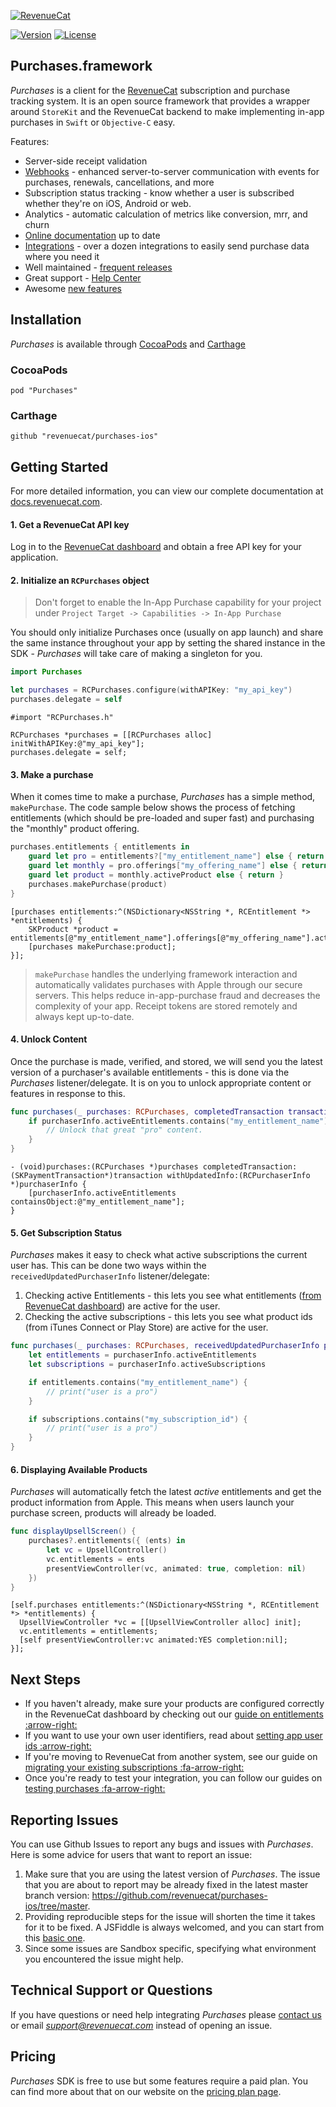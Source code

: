 [![RevenueCat](https://s3.amazonaws.com/www.revenuecat.com/assets/images/logo_red200.png)](https://www.revenuecat.com)

[![Version](https://img.shields.io/cocoapods/v/Purchases.svg?style=flat)](https://cocoapods.org/pods/Purchases)
[![License](https://img.shields.io/cocoapods/l/Purchases.svg?style=flat)](http://cocoapods.org/pods/Purchases)

## Purchases.framework

*Purchases* is a client for the [RevenueCat](https://www.revenuecat.com/) subscription and purchase tracking system. It is an open source framework that provides a wrapper around `StoreKit` and the RevenueCat backend to make implementing in-app purchases in `Swift` or `Objective-C` easy.

Features:
- Server-side receipt validation
- [Webhooks](https://www.froala.com/wysiwyg-editor/docs/framework-plugins/) - enhanced server-to-server communication with events for purchases, renewals, cancellations, and more
- Subscription status tracking - know whether a user is subscribed whether they're on iOS, Android or web.
- Analytics - automatic calculation of metrics like conversion, mrr, and churn
- [Online documentation](https://docs.revenuecat.com/docs) up to date
- [Integrations](https://www.revenuecat.com/integrations) - over a dozen integrations to easily send purchase data where you need it
- Well maintained - [frequent releases](https://github.com/RevenueCat/purchases-ios/releases)
- Great support - [Help Center](https://docs.revenuecat.com/discuss)
- Awesome [new features](https://trello.com/b/RZRnWRbI/revenuecat-product-roadmap)


## Installation

*Purchases* is available through [CocoaPods](https://cocoapods.org/) and [Carthage](https://github.com/Carthage/Carthage)

### CocoaPods
```
pod "Purchases"
```

### Carthage
```
github "revenuecat/purchases-ios"
```


## Getting Started
For more detailed information, you can view our complete documentation at [docs.revenuecat.com](https://docs.revenuecat.com/).

#### 1. Get a RevenueCat API key

Log in to the [RevenueCat dashboard](https://app.revenuecat.com) and obtain a free API key for your application.

#### 2. Initialize an `RCPurchases` object
> Don't forget to enable the In-App Purchase capability for your project under `Project Target -> Capabilities -> In-App Purchase`

You should only initialize Purchases once (usually on app launch) and share the same instance throughout your app by setting the shared instance in the SDK - *Purchases* will take care of making a singleton for you.

```swift
import Purchases

let purchases = RCPurchases.configure(withAPIKey: "my_api_key")
purchases.delegate = self
```

```obj-c
#import "RCPurchases.h"

RCPurchases *purchases = [[RCPurchases alloc] initWithAPIKey:@"my_api_key"];
purchases.delegate = self;
```

#### 3. Make a purchase
When it comes time to make a purchase, *Purchases* has a simple method, `makePurchase`. The code sample below shows the process of fetching entitlements (which should be pre-loaded and super fast) and purchasing the "monthly" product offering.

```swift
purchases.entitlements { entitlements in
    guard let pro = entitlements?["my_entitlement_name"] else { return }
    guard let monthly = pro.offerings["my_offering_name"] else { return }
    guard let product = monthly.activeProduct else { return }
    purchases.makePurchase(product)
}
```

```obj-c
[purchases entitlements:^(NSDictionary<NSString *, RCEntitlement *> *entitlements) {
	SKProduct *product = entitlements[@"my_entitlement_name"].offerings[@"my_offering_name"].activeProduct;
    [purchases makePurchase:product];
}];
```
>`makePurchase` handles the underlying framework interaction and automatically validates purchases with Apple through our secure servers. This helps reduce in-app-purchase fraud and decreases the complexity of your app. Receipt tokens are stored remotely and always kept up-to-date.

#### 4. Unlock Content
Once the purchase is made, verified, and stored, we will send you the latest version of a purchaser's available entitlements - this is done via the *Purchases* listener/delegate. It is on you to unlock appropriate content or features in response to this.

```swift
func purchases(_ purchases: RCPurchases, completedTransaction transaction: SKPaymentTransaction, withUpdatedInfo purchaserInfo: RCPurchaserInfo) {
    if purchaserInfo.activeEntitlements.contains("my_entitlement_name") {
        // Unlock that great "pro" content.
    }
}
```

```obj-c
- (void)purchases:(RCPurchases *)purchases completedTransaction:(SKPaymentTransaction*)transaction withUpdatedInfo:(RCPurchaserInfo *)purchaserInfo {
    [purchaserInfo.activeEntitlements containsObject:@"my_entitlement_name"];
}
```

#### 5. Get Subscription Status
*Purchases* makes it easy to check what active subscriptions the current user has. This can be done two ways within the `receivedUpdatedPurchaserInfo` listener/delegate:
1. Checking active Entitlements - this lets you see what entitlements ([from RevenueCat dashboard](https://app.revenuecat.com)) are active for the user.
2. Checking the active subscriptions - this lets you see what product ids (from iTunes Connect or Play Store) are active for the user.

```swift
func purchases(_ purchases: RCPurchases, receivedUpdatedPurchaserInfo purchaserInfo: RCPurchaserInfo) {
    let entitlements = purchaserInfo.activeEntitlements
    let subscriptions = purchaserInfo.activeSubscriptions

    if entitlements.contains("my_entitlement_name") {
        // print("user is a pro")
    }

    if subscriptions.contains("my_subscription_id") {
        // print("user is a pro")
    }
}
```

#### 6. Displaying Available Products
*Purchases* will automatically fetch the latest *active* entitlements and get the product information from Apple. This means when users launch your purchase screen, products will already be loaded.

```swift
func displayUpsellScreen() {
    purchases?.entitlements({ (ents) in
        let vc = UpsellController()
        vc.entitlements = ents
        presentViewController(vc, animated: true, completion: nil)
    })
}
```

```obj-c
[self.purchases entitlements:^(NSDictionary<NSString *, RCEntitlement *> *entitlements) {
  UpsellViewController *vc = [[UpsellViewController alloc] init];
  vc.entitlements = entitlements;
  [self presentViewController:vc animated:YES completion:nil];
}];
```

## Next Steps
- If you haven't already, make sure your products are configured correctly in the RevenueCat dashboard by checking out our [guide on entitlements :arrow-right:](https://docs.revenuecat.com/docs/entitlements)
- If you want to use your own user identifiers, read about [setting app user ids :arrow-right:](https://docs.revenuecat.com/docs/user-ids)
- If you're moving to RevenueCat from another system, see our guide on [migrating your existing subscriptions :fa-arrow-right:](https://docs.revenuecat.com/docs/migrating-existing-subscriptions)
- Once you're ready to test your integration, you can follow our guides on [testing purchases :fa-arrow-right:](https://docs.revenuecat.com/docs/testing-purchases)


## Reporting Issues

You can use Github Issues to report any bugs and issues with *Purchases*. Here is some advice for users that want to report an issue:

1. Make sure that you are using the latest version of *Purchases*. The issue that you are about to report may be already fixed in the latest master branch version: https://github.com/revenuecat/purchases-ios/tree/master.
2. Providing reproducible steps for the issue will shorten the time it takes for it to be fixed. A JSFiddle is always welcomed, and you can start from this [basic one](https://jsfiddle.net/froala/wc5c3jhk/).
3. Since some issues are Sandbox specific, specifying what environment you encountered the issue might help.
​

## Technical Support or Questions

If you have questions or need help integrating *Purchases* please [contact us](https://www.revenuecat.com/contact) or email *support@revenuecat.com* instead of opening an issue.


## Pricing

*Purchases* SDK is free to use but some features require a paid plan. You can find more about that on our website on the [pricing plan page](https://www.revenuecat.com/pricing).
